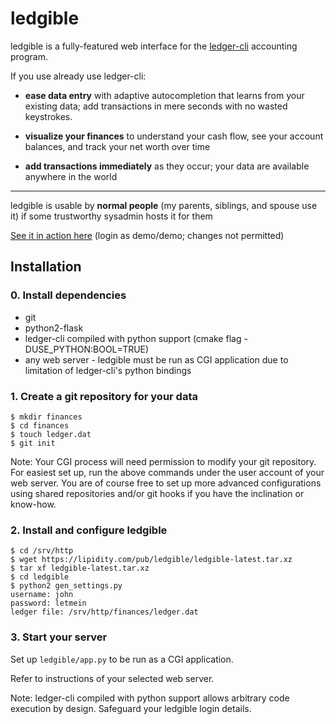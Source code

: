 # ledgible

ledgible is a fully-featured web interface for the [ledger-cli](http://ledger-cli.org) accounting program.

If you use already use ledger-cli:

- **ease data entry** with adaptive autocompletion that learns from your existing data; add transactions in mere seconds with no wasted keystrokes.

- **visualize your finances** to understand your cash flow, see your account balances, and track your net worth over time

- **add transactions immediately** as they occur; your data are available anywhere in the world

* * * *

ledgible is usable by **normal people** (my parents, siblings, and spouse use it) if some trustworthy sysadmin hosts it for them

[See it in action here](https://lipidity.com/cgi/ledgible/app.py/) (login as demo/demo; changes not permitted)

## Installation

### 0. Install dependencies

- git
- python2-flask
- ledger-cli compiled with python support (cmake flag -DUSE_PYTHON:BOOL=TRUE)
- any web server - ledgible must be run as CGI application due to limitation of ledger-cli's python bindings

### 1. Create a git repository for your data

    $ mkdir finances
    $ cd finances
    $ touch ledger.dat
    $ git init

Note: Your CGI process will need permission to modify your git repository. For easiest set up, run the above commands under the user account of your web server. You are of course free to set up more advanced configurations using shared repositories and/or git hooks if you have the inclination or know-how.

### 2. Install and configure ledgible

    $ cd /srv/http
    $ wget https://lipidity.com/pub/ledgible/ledgible-latest.tar.xz
    $ tar xf ledgible-latest.tar.xz
    $ cd ledgible
    $ python2 gen_settings.py
    username: john
    password: letmein
    ledger file: /srv/http/finances/ledger.dat

### 3. Start your server

Set up `ledgible/app.py` to be run as a CGI application.

Refer to instructions of your selected web server.

Note: ledger-cli compiled with python support allows arbitrary code execution by design. Safeguard your ledgible login details.

